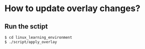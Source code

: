 # How to update overlay changes?

## Run the sctipt
  ```bash
  $ cd linux_learning_environment
  $ ./script/apply_overlay 
  ```

